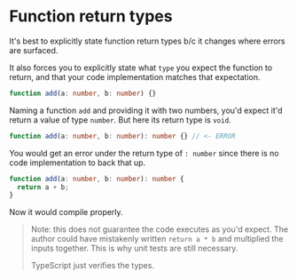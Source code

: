 # Function return types

It's best to explicitly state function return types b/c it changes where errors are surfaced.

It also forces you to explicitly state what `type` you expect the function to return, and that your code implementation matches that expectation.

```ts
function add(a: number, b: number) {}
```

Naming a function `add` and providing it with two numbers, you'd expect it'd return a value of type `number`. But here its return type is `void`.

```ts
function add(a: number, b: number): number {} // <- ERROR
```

You would get an error under the return type of `: number` since there is no code implementation to back that up.

```ts
function add(a: number, b: number): number {
  return a + b;
}
```

Now it would compile properly.

> Note: this does not guarantee the code executes as you'd expect. The author could have mistakenly written `return a * b` and multiplied the inputs together. This is why unit tests are still necessary.
>
> TypeScript just verifies the types.
